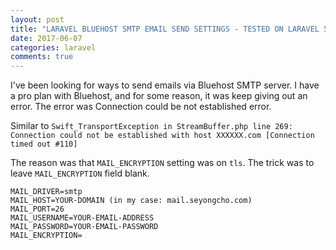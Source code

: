 ```yaml
---
layout: post
title: "LARAVEL BLUEHOST SMTP EMAIL SEND SETTINGS - TESTED ON LARAVEL 5.4"
date: 2017-06-07
categories: laravel
comments: true
---
```


I've been looking for ways to send emails via Bluehost SMTP server. I have a pro plan with Bluehost, and for some reason, it was keep giving out an error. The error was Connection could be not established error.

Similar to `Swift_TransportException in StreamBuffer.php line 269: Connection could not be established with host XXXXXX.com [Connection timed out #110]`

The reason was that `MAIL_ENCRYPTION` setting was on `tls`. The trick was to leave `MAIL_ENCRYPTION` field blank.

```
MAIL_DRIVER=smtp 
MAIL_HOST=YOUR-DOMAIN (in my case: mail.seyongcho.com)
MAIL_PORT=26
MAIL_USERNAME=YOUR-EMAIL-ADDRESS
MAIL_PASSWORD=YOUR-EMAIL-PASSWORD
MAIL_ENCRYPTION=
```